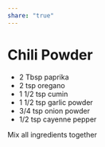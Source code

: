 ```yaml
---
share: "true"
---
```


# Chili Powder
- 2 Tbsp paprika
- 2 tsp oregano
- 1 1/2 tsp cumin
- 1 1/2 tsp garlic powder
- 3/4 tsp onion powder
- 1/2 tsp cayenne pepper

Mix all ingredients together